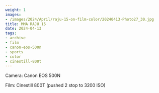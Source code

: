 ```yaml
---
weight: 1
images:
- /images/2024/April/raju-15-on-film-color/20240413-Photo27_30.jpg
title: MMA RAJU 15
date: 2024-04-13
tags:
- archive
- film
- canon-eos-500n
- sports
- color
- cinestill-800t
---
```


Camera: Canon EOS 500N

Film: Cinestill 800T (pushed 2 stop to 3200 ISO)